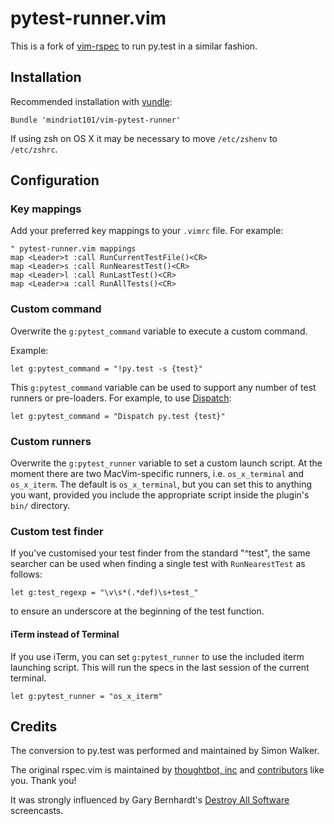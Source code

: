 # pytest-runner.vim

This is a fork of [vim-rspec](https://github.com/thoughtbot/vim-rspec) to run py.test in a similar fashion.

## Installation

Recommended installation with [vundle](https://github.com/gmarik/vundle):

```vim
Bundle 'mindriot101/vim-pytest-runner'
```

If using zsh on OS X it may be necessary to move `/etc/zshenv` to `/etc/zshrc`.

## Configuration

### Key mappings

Add your preferred key mappings to your `.vimrc` file. For example:

```vim
" pytest-runner.vim mappings
map <Leader>t :call RunCurrentTestFile()<CR>
map <Leader>s :call RunNearestTest()<CR>
map <Leader>l :call RunLastTest()<CR>
map <Leader>a :call RunAllTests()<CR>
```

### Custom command

Overwrite the `g:pytest_command` variable to execute a custom command.

Example:

```vim
let g:pytest_command = "!py.test -s {test}"
```

This `g:pytest_command` variable can be used to support any number of test
runners or pre-loaders. For example, to use
[Dispatch](https://github.com/tpope/vim-dispatch):

```vim
let g:pytest_command = "Dispatch py.test {test}"
```

### Custom runners

Overwrite the `g:pytest_runner` variable to set a custom launch script. At the
moment there are two MacVim-specific runners, i.e. `os_x_terminal` and
`os_x_iterm`. The default is `os_x_terminal`, but you can set this to anything
you want, provided you include the appropriate script inside the plugin's
`bin/` directory.

### Custom test finder

If you've customised your test finder from the standard "^test", the same searcher can be used when finding a single test with `RunNearestTest` as follows:

``` vim
let g:test_regexp = "\v\s*(.*def)\s+test_"
```

to ensure an underscore at the beginning of the test function.


#### iTerm instead of Terminal

If you use iTerm, you can set `g:pytest_runner` to use the included iterm
launching script. This will run the specs in the last session of the current
terminal.

```vim
let g:pytest_runner = "os_x_iterm"
```

Credits
-------

The conversion to py.test was performed and maintained by Simon Walker.

The original rspec.vim is maintained by [thoughtbot, inc](http://thoughtbot.com/community)
and [contributors](https://github.com/thoughtbot/vim-rspec/graphs/contributors)
like you. Thank you!

It was strongly influenced by Gary Bernhardt's [Destroy All
Software](https://www.destroyallsoftware.com/screencasts) screencasts.

